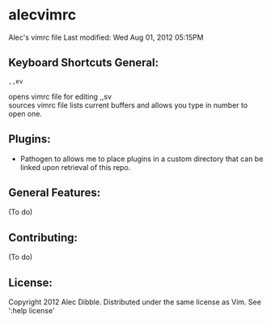 alecvimrc
=========

Alec's vimrc file
Last modified: Wed Aug 01, 2012  05:15PM


Keyboard Shortcuts General:
---------------------------

	,,ev                      
opens vimrc file for editing
	,,sv  
sources vimrc file
	<F5>
lists current buffers and allows you type in number to open one.

Plugins:
-------
* Pathogen to allows me to place plugins in a custom directory that can be linked upon retrieval of this repo.

General Features:
-----------------

(To do)

Contributing:
-------------

(To do)

License:
--------

Copyright 2012 Alec Dibble. Distributed under the same license as Vim. See ':help license'
